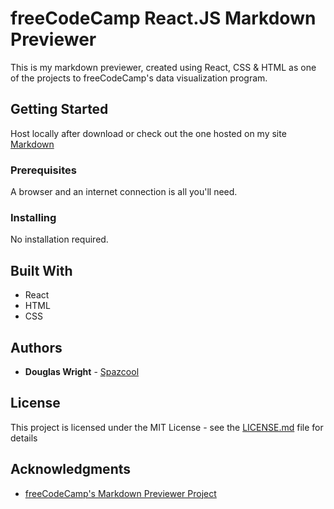 # freeCodeCamp React.JS Markdown Previewer

This is my markdown previewer, created using React, CSS & HTML as one of the projects to freeCodeCamp's data visualization program.

## Getting Started

Host locally after download or check out the one hosted on my site [Markdown](http://www.spazcool.com/markdown/)

### Prerequisites

A browser and an internet connection is all you'll need.

### Installing

No installation required.

## Built With

* React
* HTML
* CSS

## Authors

* **Douglas Wright** - [Spazcool](https://github.com/Spazcool)

## License

This project is licensed under the MIT License - see the [LICENSE.md](LICENSE.md) file for details

## Acknowledgments

* [freeCodeCamp's Markdown Previewer Project](https://www.freecodecamp.org/challenges/build-a-markdown-previewer)
